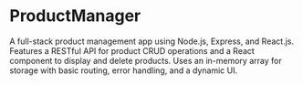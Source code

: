 # ProductManager
A full-stack product management app using Node.js, Express, and React.js. Features a RESTful API for product CRUD operations and a React component to display and delete products. Uses an in-memory array for storage with basic routing, error handling, and a dynamic UI.

